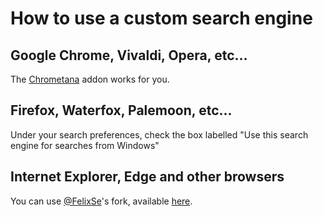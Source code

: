 # How to use a custom search engine

## Google Chrome, Vivaldi, Opera, etc...

The [Chrometana](https://chrome.google.com/webstore/detail/chrometana-redirect-bing/kaicbfmipfpfpjmlbpejaoaflfdnabnc) addon works for you.

## Firefox, Waterfox, Palemoon, etc...

Under your search preferences, check the box labelled "Use this search engine for searches from Windows"

## Internet Explorer, Edge and other browsers

You can use [@FelixSe](https://github.com/FelixSe)'s fork, available [here](https://github.com/FelixSe/SearchWithMyBrowser/tree/Use-Google-instead-of-Bing).